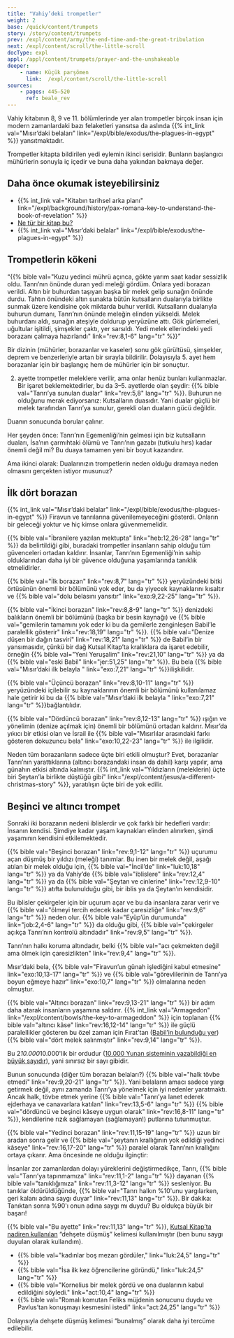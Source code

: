 ```yaml
---
title: "Vahiy’deki trompetler"
weight: 2
base: /quick/content/trumpets
story: /story/content/trumpets
prev: /expl/content/army/the-end-time-and-the-great-tribulation
next: /expl/content/scroll/the-little-scroll
docType: expl
appl: /appl/content/trumpets/prayer-and-the-unshakeable
deeper:
    - name: Küçük parşömen
      link:  /expl/content/scroll/the-little-scroll
sources: 
    - pages: 445–520
      ref: beale_rev
---
```


Vahiy kitabının 8, 9 ve 11. bölümlerinde yer alan trompetler birçok insan için modern zamanlardaki bazı felaketleri yansıtsa da aslında {{% int_link val="Mısır’daki belaları" link="/expl/bible/exodus/the-plagues-in-egypt" %}} yansıtmaktadır.

Trompetler kitapta bildirilen yedi eylemin ikinci serisidir. Bunların başlangıcı mühürlerin sonuyla iç içedir ve buna daha yakından bakmaya değer.

## Daha önce okumak isteyebilirsiniz

<a name="b75f"></a>
- {{% int_link val="Kitabın tarihsel arka planı" link="/expl/background/history/pax-romana-key-to-understand-the-book-of-revelation" %}}
- [Ne tür bir kitap bu?](/background/literature/expl/the-book-of-revelation-how-to-read-it)
- {{% int_link val="Mısır’daki belalar" link="/expl/bible/exodus/the-plagues-in-egypt" %}}

## Trompetlerin kökeni

<a name="9489"></a>
“{{% bible val="Kuzu yedinci mührü açınca, gökte yarım saat kadar sessizlik oldu. Tanrı’nın önünde duran yedi meleği gördüm. Onlara yedi borazan verildi. Altın bir buhurdan taşıyan başka bir melek gelip sunağın önünde durdu. Tahtın önündeki altın sunakta bütün kutsalların dualarıyla birlikte sunmak üzere kendisine çok miktarda buhur verildi. Kutsalların dualarıyla buhurun dumanı, Tanrı’nın önünde meleğin elinden yükseldi. Melek buhurdanı aldı, sunağın ateşiyle doldurup yeryüzüne attı. Gök gürlemeleri, uğultular işitildi, şimşekler çaktı, yer sarsıldı. Yedi melek ellerindeki yedi borazanı çalmaya hazırlandı" link="rev:8,1-6" lang="tr" %}}”

Bir dizinin (mühürler, borazanlar ve kaseler) sonu gök gürültüsü, şimşekler, deprem ve benzerleriyle artan bir sırayla bildirilir. Dolayısıyla 5. ayet hem borazanlar için bir başlangıç hem de mühürler için bir sonuçtur.

2. ayette trompetler meleklere verilir, ama onlar henüz bunları kullanmazlar. Bir işaret beklemektedirler, bu da 3–5. ayetlerde olan şeydir: {{% bible val="Tanrı’ya sunulan dualar" link="rev:5,8" lang="tr" %}}. Buhurun ne olduğunu merak ediyorsanız: Kutsalların duasıdır. Yani dualar güçlü bir melek tarafından Tanrı’ya sunulur, gerekli olan duaların gücü değildir.

Duanın sonucunda borular çalınır.

Her şeyden önce: Tanrı’nın Egemenliği’nin gelmesi için biz kutsalların duaları, İsa’nın çarmıhtaki ölümü ve Tanrı’nın gazabı (tutkulu hırs) kadar önemli değil mi? Bu duaya tamamen yeni bir boyut kazandırır.

Ama ikinci olarak: Dualarınızın trompetlerin neden olduğu dramaya neden olmasını gerçekten istiyor musunuz?

## İlk dört borazan

<a name="c8ff"></a>
{{% int_link val="Mısır’daki belalar" link="/expl/bible/exodus/the-plagues-in-egypt" %}} Firavun ve tanrılarına güvenilemeyeceğini gösterdi. Onların bir geleceği yoktur ve hiç kimse onlara güvenmemelidir.

{{% bible val="İbranilere yazılan mektupta" link="heb:12,26-28" lang="tr" %}} da belirtildiği gibi, buradaki trompetler insanların sahip olduğu tüm güvenceleri ortadan kaldırır. İnsanlar, Tanrı’nın Egemenliği’nin sahip olduklarından daha iyi bir güvence olduğuna yaşamlarında tanıklık etmelidirler.

{{% bible val="İlk borazan" link="rev:8,7" lang="tr" %}} yeryüzündeki bitki örtüsünün önemli bir bölümünü yok eder, bu da yiyecek kaynaklarını kısaltır ve {{% bible val="dolu belasını yansıtır" link="exo:9,22-25" lang="tr" %}}.

{{% bible val="İkinci borazan" link="rev:8,8-9" lang="tr" %}} denizdeki balıkların önemli bir bölümünü (başka bir besin kaynağı) ve {{% bible val="gemilerin tamamını yok eder ki bu da gemilerle zenginleşen Babil’le paralellik gösterir" link="rev:18,19" lang="tr" %}}. {{% bible val="Denize düşen bir dağın tasviri" link="rev:18,21" lang="tr" %}} de Babil’in bir yansımasıdır, çünkü bir dağ Kutsal Kitap’ta krallıklara da işaret edebilir, örneğin {{% bible val="Yeni Yeruşalim" link="rev:21,10" lang="tr" %}} ya da {{% bible val="eski Babil" link="jer:51,25" lang="tr" %}}. Bu bela {{% bible val="Mısır’daki ilk belayla " link="exo:7,21" lang="tr" %}}ilişkilidir.

{{% bible val="Üçüncü borazan" link="rev:8,10-11" lang="tr" %}} yeryüzündeki içilebilir su kaynaklarının önemli bir bölümünü kullanılamaz hale getirir ki bu da {{% bible val="Mısır’daki ilk belayla " link="exo:7,21" lang="tr" %}}bağlantılıdır.

{{% bible val="Dördüncü borazan" link="rev:8,12-13" lang="tr" %}} ışığın ve yönelimin (denize açılmak için) önemli bir bölümünü ortadan kaldırır. Mısır’da yıkıcı bir etkisi olan ve İsrail ile {{% bible val="Mısırlılar arasındaki farkı gösteren dokuzuncu bela" link="exo:10,22-23" lang="tr" %}} ile ilgilidir.

Neden tüm borazanların sadece üçte biri etkili olmuştur? Evet, borazanlar Tanrı’nın yarattıklarına (altıncı borazandaki insan da dahil) karşı yapılır, ama günahın etkisi altında kalmıştır. {{% int_link val="Yıldızların (meleklerin) üçte biri Şeytan’la birlikte düştüğü gibi" link="/expl/content/jesus/a-different-christmas-story" %}}, yaratılışın üçte biri de yok edilir.

## Beşinci ve altıncı trompet

<a name="9bbb"></a>
Sonraki iki borazanın nedeni iblislerdir ve çok farklı bir hedefleri vardır: İnsanın kendisi. Şimdiye kadar yaşam kaynakları elinden alınırken, şimdi yaşamının kendisini etkilemektedir.

{{% bible val="Beşinci borazan" link="rev:9,1-12" lang="tr" %}} uçurumu açan düşmüş bir yıldızı (meleği) tanımlar. Bu inen bir melek değil, aşağı atılan bir melek olduğu için, {{% bible val="İncil’de" link="luk:10,18" lang="tr" %}} ya da Vahiy’de {{% bible val="iblislere" link="rev:12,4" lang="tr" %}} ya da {{% bible val="Şeytan ve cinlerine" link="rev:12,9-10" lang="tr" %}} atıfta bulunulduğu gibi, bir iblis ya da Şeytan’ın kendisidir.

Bu iblisler çekirgeler için bir uçurum açar ve bu da insanlara zarar verir ve {{% bible val="ölmeyi tercih edecek kadar çaresizliğe" link="rev:9,6" lang="tr" %}} neden olur. {{% bible val="Eyüp’ün durumunda" link="job:2,4-6" lang="tr" %}} da olduğu gibi, {{% bible val="çekirgeler açıkça Tanrı’nın kontrolü altındadır" link="rev:9,5" lang="tr" %}}.

Tanrı’nın halkı koruma altındadır, belki {{% bible val="acı çekmekten değil ama ölmek için çaresizlikten" link="rev:9,4" lang="tr" %}}.

Mısır’daki bela, {{% bible val="Firavun’un günah işlediğini kabul etmesine" link="exo:10,13-17" lang="tr" %}} ve {{% bible val="görevlilerinin de Tanrı’ya boyun eğmeye hazır" link="exo:10,7" lang="tr" %}} olmalarına neden olmuştur.

{{% bible val="Altıncı borazan" link="rev:9,13-21" lang="tr" %}} bir adım daha atarak insanların yaşamına saldırır. {{% int_link val="Armagedon" link="/expl/content/bowls/the-key-to-armageddon" %}} için toplanan {{% bible val="altıncı kâse" link="rev:16,12-14" lang="tr" %}} ile güçlü paralellikler gösteren bu özel zaman için Fırat’tan ([Babil’in bulunduğu yer](https://en.wikipedia.org/wiki/Babylon)) {{% bible val="dört melek salınmıştır" link="rev:9,14" lang="tr" %}}.

Bu 2*10.000*10.000'lik bir ordudur ([10.000 Yunan sisteminin yazabildiği en büyük sayıdır](https://simple.wikipedia.org/wiki/Greek_numerals)), yani sınırsız bir sayı gibidir.

Bunun sonucunda (diğer tüm borazan belaları?) {{% bible val="halk tövbe etmedi" link="rev:9,20-21" lang="tr" %}}. Yani belaların amacı sadece yargı getirmek değil, aynı zamanda Tanrı’ya yönelmek için iyi nedenler yaratmaktı. Ancak halk, tövbe etmek yerine {{% bible val="Tanrı’ya lanet ederek ejderhaya ve canavarlara katılan" link="rev:13,5-6" lang="tr" %}} {{% bible val="dördüncü ve beşinci kâseye uygun olarak" link="rev:16,8-11" lang="tr" %}}, kendilerine rızık sağlamayan (sağlamayan!) putlarına tutunmuştur.

{{% bible val="Yedinci borazan" link="rev:11,15-19" lang="tr" %}} uzun bir aradan sonra gelir ve {{% bible val="şeytanın krallığının yok edildiği yedinci kâseye" link="rev:16,17-20" lang="tr" %}} paralel olarak Tanrı’nın krallığını ortaya çıkarır. Ama öncesinde ne olduğu ilginçtir:

İnsanlar zor zamanlardan dolayı yüreklerini değiştirmedikçe, Tanrı, {{% bible val="Tanrı’ya tapınmamıza" link="rev:11,1-2" lang="tr" %}} dayanan {{% bible val="tanıklığımıza" link="rev:11,3-12" lang="tr" %}} sesleniyor. Bu tanıklar öldürüldüğünde, {{% bible val="Tanrı halkın %10'unu yargılarken, geri kalanı adına saygı duyar" link="rev:11,13" lang="tr" %}}. Bir dakika: Tanıktan sonra %90'ı onun adına saygı mı duydu? Bu oldukça büyük bir başarı!

{{% bible val="Bu ayette" link="rev:11,13" lang="tr" %}}, [Kutsal Kitap’ta nadiren kullanılan](https://biblehub.com/greek/1719.htm) “dehşete düşmüş” kelimesi kullanılmıştır (ben bunu saygı duyulan olarak kullandım).

- {{% bible val="kadınlar boş mezarı gördüler," link="luk:24,5" lang="tr" %}}
- {{% bible val="İsa ilk kez öğrencilerine göründü," link="luk:24,5" lang="tr" %}}
- {{% bible val="Kornelius bir melek gördü ve ona dualarının kabul edildiğini söyledi." link="act:10,4" lang="tr" %}}
- {{% bible val="Romalı komutan Feliks müjdenin sonucunu duydu ve Pavlus’tan konuşmayı kesmesini istedi" link="act:24,25" lang="tr" %}}

Dolayısıyla dehşete düşmüş kelimesi “bunalmış” olarak daha iyi tercüme edilebilir.
